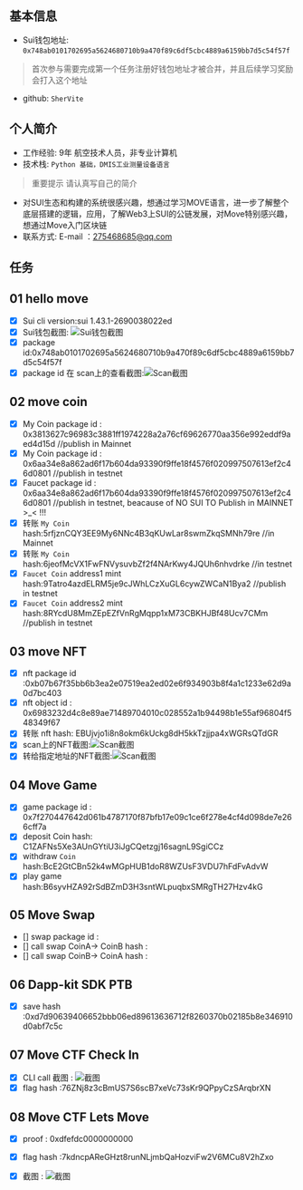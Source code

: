 ## 基本信息
- Sui钱包地址: `0x748ab0101702695a5624680710b9a470f89c6df5cbc4889a6159bb7d5c54f57f`
> 首次参与需要完成第一个任务注册好钱包地址才被合并，并且后续学习奖励会打入这个地址
- github: `SherVite`

## 个人简介
- 工作经验: 9年 航空技术人员，非专业计算机
- 技术栈: `Python 基础，DMIS工业测量设备语言`
> 重要提示 请认真写自己的简介
- 对SUI生态和构建的系统很感兴趣，想通过学习MOVE语言，进一步了解整个底层搭建的逻辑，应用，了解Web3上SUI的公链发展，对Move特别感兴趣，想通过Move入门区块链
- 联系方式: E-mail ：275468685@qq.com 

## 任务

##   01 hello move  
- [x] Sui cli version:sui 1.43.1-2690038022ed
- [x] Sui钱包截图: ![Sui钱包截图](./images/ID_2025-03-07_020538.png)
- [x] package id:0x748ab0101702695a5624680710b9a470f89c6df5cbc4889a6159bb7d5c54f57f 
- [x] package id 在 scan上的查看截图:![Scan截图](./images/Package_2025-03-07_141456.png)

##   02 move coin
- [x] My Coin package id : 0x3813627c96983c3881ff1974228a2a76cf69626770aa356e992eddf9aed4d15d  //publish in Mainnet
- [x] My Coin package id : 0x6aa34e8a862ad6f17b604da93390f9ffe18f4576f020997507613ef2c46d0801    //publish in testnet
- [x] Faucet package id : 0x6aa34e8a862ad6f17b604da93390f9ffe18f4576f020997507613ef2c46d0801      //publish in testnet, beacause of NO SUI TO Publish in MAINNET  >_< !!!
- [x] 转账 `My Coin` hash:5rfjznCQY3EE9My6NNc4B3qKUwLar8swmZkqSMNh79re  //in Mainnet
- [x] 转账 `My Coin` hash:6jeofMcVX1FwFNVysuvbZf2f4NArKwy4JQUh6nhvdrke  //in testnet
- [x] `Faucet Coin` address1 mint hash:9Tatro4azdELRM5je9cJWhLCzXuGL6cywZWCaN1Bya2   //publish in testnet
- [x] `Faucet Coin` address2 mint hash:8RYcdU8MmZEpEZfVnRgMqpp1xM73CBKHJBf48Ucv7CMm   //publish in testnet

##   03 move NFT
- [x] nft package id :0xb07b67f35bb6b3ea2e07519ea2ed02e6f934903b8f4a1c1233e62d9a0d7bc403
- [x] nft object id : 0x6983232d4c8e89ae71489704010c028552a1b94498b1e55af96804f548349f67
- [x] 转账 nft  hash: EBUjvjo1i8n8okm6kUckg8dH5kkTzjjpa4xWGRsQTdGR
- [x] scan上的NFT截图:![Scan截图](./images/Task3_sent_myself.png)
- [x] 转给指定地址的NFT截图:![Scan截图](./images/Task3_sent_to_other.png)

##   04 Move Game
- [x] game package id : 0x7f270447642d061b4787170f87bfb17e09c1ce6f278e4cf4d098de7e266cff7a
- [x] deposit Coin hash: C1ZAFNs5Xe3AUnGYtiU3iJgCQetzgj16sagnL9SgiCCz
- [x] withdraw `Coin` hash:BcE2GtCBn52k4wMGpHUB1doR8WZUsF3VDU7hFdFvAdvW
- [x] play game hash:B6syvHZA92rSdBZmD3H3sntWLpuqbxSMRgTH27Hzv4kG

##   05 Move Swap
- [] swap package id :
- [] call swap CoinA-> CoinB  hash :
- [] call swap CoinB-> CoinA  hash :

##   06 Dapp-kit SDK PTB
- [x] save hash :0xd7d90639406652bbb06ed89613636712f8260370b02185b8e346910d0abf7c5c

##   07 Move CTF Check In
- [x] CLI call 截图 : ![截图](./images/Task7_CTF_CHECK_IN.png)
- [x] flag hash :76ZNj8z3cBmUS7S6scB7xeVc73sKr9QPpyCzSArqbrXN

##   08 Move CTF Lets Move
- [x] proof : 0xdfefdc0000000000  
- [x] flag hash :7kdncpAReGHzt8runNLjmbQaHozviFw2V6MCu8V2hZxo
- [x] 截图 : ![截图](./images/Task8_CTF_LetsMove.png)

